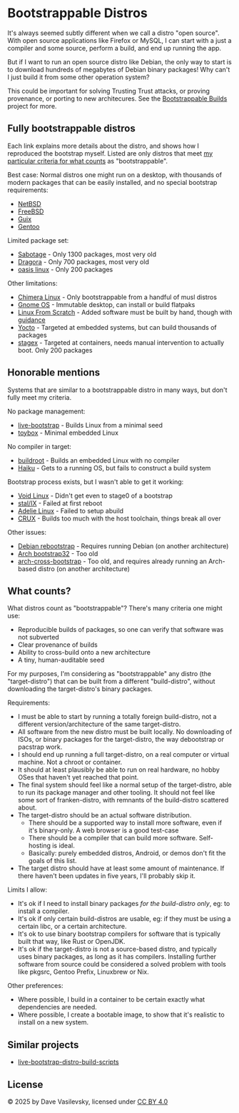 # Bootstrappable Distros

It's always seemed subtly different when we call a distro "open source". With open source applications like Firefox or MySQL, I can start with a just a compiler and some source, perform a build, and end up running the app.

But if I want to run an open source distro like Debian, the only way to start is to download hundreds of megabytes of Debian binary packages! Why can't I just build it from some other operation system?

This could be important for solving Trusting Trust attacks, or proving provenance, or porting to new architecures. See the [Bootstrappable Builds](https://bootstrappable.org/) project for more.

## Fully bootstrappable distros

Each link explains more details about the distro, and shows how I reproduced the bootstrap myself. Listed are only distros that meet [my particular criteria for what counts](#what-counts) as "bootstrappable".

Best case: Normal distros one might run on a desktop, with thousands of modern packages that can be easily installed, and no special bootstrap requirements:

* [NetBSD](distros/NetBSD.md)
* [FreeBSD](distros/FreeBSD.md)
* [Guix](distros/Guix.md)
* [Gentoo](distros/Gentoo.md)

Limited package set:

* [Sabotage](distros/Sabotage.md) - Only 1300 packages, most very old
* [Dragora](distros/dragora.md) - Only 700 packages, most very old
* [oasis linux](distros/oasis.md) - Only 200 packages

Other limitations:

* [Chimera Linux](distros/Chimera.md) - Only bootstrappable from a handful of musl distros
* [Gnome OS](distros/GnomeOS.md) - Immutable desktop, can install or build flatpaks
* [Linux From Scratch](distros/LFS.md) - Added software must be built by hand, though with [guidance](https://www.linuxfromscratch.org/blfs/view/stable/)
* [Yocto](distros/Yocto.md) - Targeted at embedded systems, but can build thousands of packages
* [stagex](distros/stagex.md) - Targeted at containers, needs manual intervention to actually boot. Only 200 packages

## Honorable mentions

Systems that are similar to a bootstrappable distro in many ways, but don't fully meet my criteria.

No package management:

* [live-bootstrap](distros/live-bootstrap.md) - Builds Linux from a minimal seed
* [toybox](distros/toybox.md) - Minimal embedded Linux

No compiler in target:

* [buildroot](distros/buildroot.md) - Builds an embedded Linux with no compiler
* [Haiku](distros/Haiku.md) - Gets to a running OS, but fails to construct a build system

Bootstrap process exists, but I wasn't able to get it working:

* [Void Linux](distros/Void.md) - Didn't get even to stage0 of a bootstrap
* [stal/IX](distros/stal-ix.md) - Failed at first reboot
* [Adelie Linux](distros/Adelie.md) - Failed to setup abuild
* [CRUX](distros/CRUX.md) - Builds too much with the host toolchain, things break all over

Other issues:

* [Debian rebootstrap](https://salsa.debian.org/helmutg/rebootstrap) - Requires running Debian (on another architecture)
* [Arch bootstrap32](https://git.archlinux32.org/bootstrap32) - Too old
* [arch-cross-bootstrap](https://github.com/archlinux-riscv/archlinux-cross-bootstrap) - Too old, and requires already running an Arch-based distro (on another architecture)

## What counts?

What distros count as "bootstrappable"? There's many criteria one might use:

* Reproducible builds of packages, so one can verify that software was not subverted
* Clear provenance of builds
* Ability to cross-build onto a new architecture
* A tiny, human-auditable seed

For my purposes, I'm considering as "bootstrappable" any distro (the "target-distro") that can be built from a different "build-distro", without downloading the target-distro's binary packages.

Requirements:

* I must be able to start by running a totally foreign build-distro, not a different version/architecture of the same target-distro.
* All software from the new distro must be built locally. No downloading of ISOs, or binary packages for the target-distro, the way debootstrap or pacstrap work.
* I should end up running a full target-distro, on a real computer or virtual machine. Not a chroot or container.
* It should at least plausibly be able to run on real hardware, no hobby OSes that haven't yet reached that point.
* The final system should feel like a normal setup of the target-distro, able to run its package manager and other tooling. It should not feel like some sort of franken-distro, with remnants of the build-distro scattered about.
* The target-distro should be an actual software distribution.
    * There should be a supported way to install more software, even if it's binary-only. A web browser is a good test-case
    * There should be a compiler that can build more software. Self-hosting is ideal.
    * Basically: purely embedded distros, Android, or demos don't fit the goals of this list.
* The target distro should have at least some amount of maintenance. If there haven't been updates in five years, I'll probably skip it.

Limits I allow:

* It's ok if I need to install binary packages _for the build-distro only_, eg: to install a compiler.
* It's ok if only certain build-distros are usable, eg: if they must be using a certain libc, or a certain architecture.
* It's ok to use binary bootstrap compilers for software that is typically built that way, like Rust or OpenJDK.
* It's ok if the target-distro is not a source-based distro, and typically uses binary packages, as long as it has compilers. Installing further software from source could be considered a solved problem with tools like pkgsrc, Gentoo Prefix, Linuxbrew or Nix.

Other preferences:

* Where possible, I build in a container to be certain exactly what dependencies are needed.
* Where possible, I create a bootable image, to show that it's realistic to install on a new system.

## Similar projects

* [live-bootstrap-distro-build-scripts](https://github.com/ajherchenroder/live-bootstrap-distro-build-scripts)

## License

© 2025 by Dave Vasilevsky, licensed under [CC BY 4.0](https://creativecommons.org/licenses/by/4.0/)
